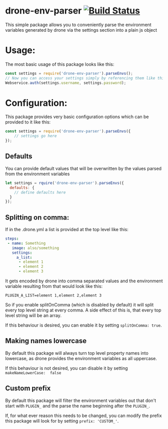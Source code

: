 # drone-env-parser [![Build Status](https://drone.sytm.de/api/badges/Sytm/drone-env-parser/status.svg)](https://drone.sytm.de/Sytm/drone-env-parser)

This simple package allows you to conveniently parse the environment variables generated by drone via the settings section into a plain js object



# Usage:

The most basic usage of this package looks like this:

```javascript
const settings = require('drone-env-parser').parseEnvs();
// Now you can access your settings simply by referencing them like this for example:
Webservice.auth(settings.username, settings.password);
```

# Configuration:

This package provides very basic configuration options which can be provided to it like this:
```javascript
const settings = require('drone-env-parser').parseEnvs({
    // settings go here
});
```

## Defaults

You can provide default values that will be overwritten by the values parsed from the environment variables

```javascript
let settings = rquire('drone-env-parser').parseEnvs({
  defaults: {
    // define defaults here
  }
});
```

## Splitting on comma:

If in the .drone.yml a list is provided at the top level like this:
```yaml
steps:
 - name: Something
   image: also/something
   settings:
     a_list:
      - element 1
      - element 2
      - element 3
```
It gets encoded by drone into comma separated values and the environment variable resulting from that would look like this:
```
PLUGIN_A_LIST=element 1,element 2,element 3
```
So if you enable splitOnComma (which is disabled by default) it will split every top level string at every comma. A side effect of this is, that every top level string will be an array.

If this behaviour is desired, you can enable it by setting `splitOnComma: true`.

## Making names lowercase

By default this package will always turn top level property names into lowercase, as drone provides the environment variables as all uppercase.

If this behaviour is not desired, you can disable it by setting `makeNameLowerCase:  false`

## Custom prefix

By default this package will filter the environment variables out that don't start with `PLUGIN_` and the parse the name beginning after the `PLUGIN_`.

If, for what ever reason this needs to be changed, you can modify the prefix this package will look for by setting `prefix: 'CUSTOM_'`.